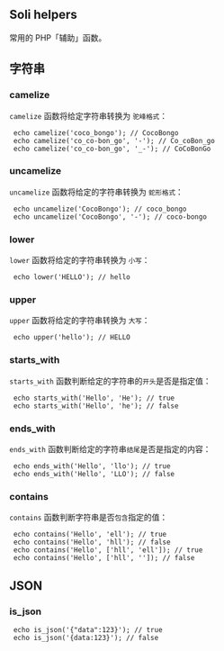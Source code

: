 Soli helpers
------------

常用的 PHP「辅助」函数。

## 字符串

### camelize

`camelize` 函数将给定字符串转换为 `驼峰格式`：

     echo camelize('coco_bongo'); // CocoBongo
     echo camelize('co_co-bon_go', '-'); // Co_coBon_go
     echo camelize('co_co-bon_go', '_-'); // CoCoBonGo

### uncamelize

`uncamelize` 函数将给定的字符串转换为 `蛇形格式`：

     echo uncamelize('CocoBongo'); // coco_bongo
     echo uncamelize('CocoBongo', '-'); // coco-bongo

### lower

`lower` 函数将给定的字符串转换为 `小写`：

     echo lower('HELLO'); // hello

### upper

`upper` 函数将给定的字符串转换为 `大写`：

     echo upper('hello'); // HELLO

### starts_with

`starts_with` 函数判断给定的字符串的`开头`是否是指定值：

     echo starts_with('Hello', 'He'); // true
     echo starts_with('Hello', 'he'); // false

### ends_with

`ends_with` 函数判断给定的字符串`结尾`是否是指定的内容：

     echo ends_with('Hello', 'llo'); // true
     echo ends_with('Hello', 'LLO'); // false

### contains

`contains` 函数判断字符串是否`包含`指定的值：

     echo contains('Hello', 'ell'); // true
     echo contains('Hello', 'hll'); // false
     echo contains('Hello', ['hll', 'ell']); // true
     echo contains('Hello', ['hll', '']); // false

## JSON

### is_json

     echo is_json('{"data":123}'); // true
     echo is_json('{data:123}'); // false
